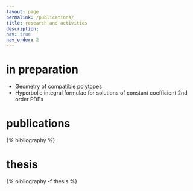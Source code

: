 ```yaml
---
layout: page
permalink: /publications/
title: research and activities
description: 
nav: true
nav_order: 2
---
```


# in preparation

- Geometry of compatible polytopes
- Hyperbolic integral formulae for solutions of constant coefficient 2nd order PDEs

# publications

<!-- _pages/publications.md -->
<div class="publications">

{% bibliography %}
</div>

# thesis

<div class="publications">
{% bibliography -f thesis %}

</div>
